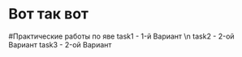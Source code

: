 # Вот так вот
#Практические работы по яве
task1 - 1-й Вариант \n
task2 - 2-ой Вариант
task3 - 2-ой Вариант
